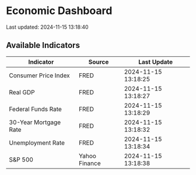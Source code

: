 # Economic Dashboard

Last updated: 2024-11-15 13:18:40

## Available Indicators

| Indicator | Source | Last Update |
|-----------|--------|-------------|
| Consumer Price Index | FRED | 2024-11-15 13:18:25 |
| Real GDP | FRED | 2024-11-15 13:18:27 |
| Federal Funds Rate | FRED | 2024-11-15 13:18:29 |
| 30-Year Mortgage Rate | FRED | 2024-11-15 13:18:32 |
| Unemployment Rate | FRED | 2024-11-15 13:18:34 |
| S&P 500 | Yahoo Finance | 2024-11-15 13:18:38 |

